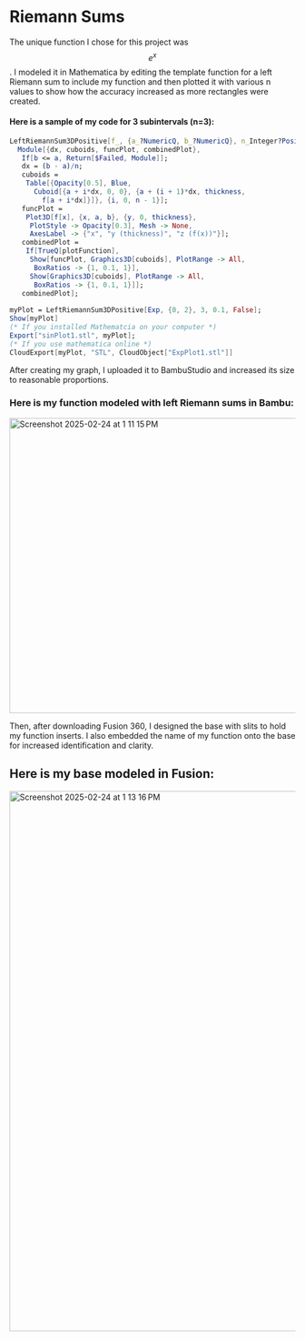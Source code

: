 # Riemann Sums
The unique function I chose for this project was $$e^x$$. I modeled it in Mathematica by editing the template function for a left Riemann sum to include my function and then plotted it with various n values to show how the accuracy increased as more rectangles were created.  
#### Here is a sample of my code for 3 subintervals (n=3):  
```mathematica
LeftRiemannSum3DPositive[f_, {a_?NumericQ, b_?NumericQ}, n_Integer?Positive, thickness_?Positive, plotFunction_ : True] := 
  Module[{dx, cuboids, funcPlot, combinedPlot},
   If[b <= a, Return[$Failed, Module]];
   dx = (b - a)/n;
   cuboids = 
    Table[{Opacity[0.5], Blue, 
      Cuboid[{a + i*dx, 0, 0}, {a + (i + 1)*dx, thickness, 
        f[a + i*dx]}]}, {i, 0, n - 1}];
   funcPlot = 
    Plot3D[f[x], {x, a, b}, {y, 0, thickness}, 
     PlotStyle -> Opacity[0.3], Mesh -> None, 
     AxesLabel -> {"x", "y (thickness)", "z (f(x))"}];
   combinedPlot = 
    If[TrueQ[plotFunction], 
     Show[funcPlot, Graphics3D[cuboids], PlotRange -> All, 
      BoxRatios -> {1, 0.1, 1}], 
     Show[Graphics3D[cuboids], PlotRange -> All, 
      BoxRatios -> {1, 0.1, 1}]];
   combinedPlot];
   
myPlot = LeftRiemannSum3DPositive[Exp, {0, 2}, 3, 0.1, False];
Show[myPlot]
(* If you installed Mathematcia on your computer *)
Export["sinPlot1.stl", myPlot];
(* If you use mathematica online *)
CloudExport[myPlot, "STL", CloudObject["ExpPlot1.stl"]]
```
After creating my graph, I uploaded it to BambuStudio and increased its size to reasonable proportions.  
### Here is my function modeled with left Riemann sums in Bambu:  
<img width="519" alt="Screenshot 2025-02-24 at 1 11 15 PM" src="https://github.com/user-attachments/assets/82c277b6-12fd-44ae-98f7-10bfd3a43c9b" />

Then, after downloading Fusion 360, I designed the base with slits to hold my function inserts. I also embedded the name of my function onto the base for increased identification and clarity.  
## Here is my base modeled in Fusion:
<img width="950" alt="Screenshot 2025-02-24 at 1 13 16 PM" src="https://github.com/user-attachments/assets/e4a4f7cb-1abf-4268-b45a-41271d77ccb0" />
